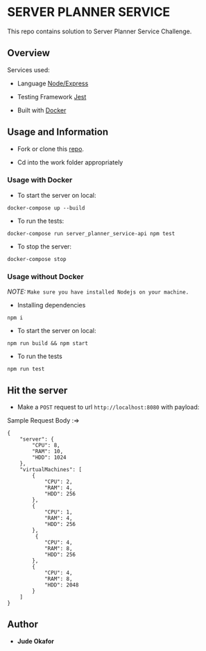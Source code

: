 # SERVER PLANNER SERVICE

This repo contains solution to Server Planner Service Challenge.

## Overview
Services used:
 * Language [Node/Express](https://expressjs.com/)

 * Testing Framework [Jest](https://jest.com)

 * Built with [Docker](https://docker.com)

 ## Usage and Information

 * Fork or clone this [repo](https://github.com/judeokafor/server_planner_service.git).

 * Cd into the work folder appropriately

 ### Usage with Docker

 * To start the server on local:

 ``` 
 docker-compose up --build

 ```

 * To run the tests:

 ```
 docker-compose run server_planner_service-api npm test   

 ```

 * To stop the server:

 ```
 docker-compose stop   

 ```

 ### Usage without Docker

*NOTE:* `Make sure you have installed Nodejs on your machine.`

* Installing dependencies
```
npm i
```

 * To start the server on local:

 ```
npm run build && npm start
 ```

* To run the tests

```
npm run test
```
## Hit the server

* Make a `POST` request to url `http://localhost:8080` with payload:

Sample Request Body :=>
```
{
    "server": {
        "CPU": 8,
        "RAM": 10,
        "HDD": 1024
    },
    "virtualMachines": [
        {
            "CPU": 2,
            "RAM": 4,
            "HDD": 256
        },
        {
            "CPU": 1,
            "RAM": 4,
            "HDD": 256
        },
         {
            "CPU": 4,
            "RAM": 8,
            "HDD": 256
        },
        {
            "CPU": 4,
            "RAM": 8,
            "HDD": 2048
        }
    ]
}
```



## Author

* **Jude Okafor**